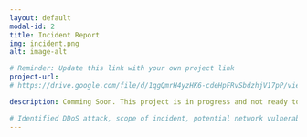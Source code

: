 ```yaml
---
layout: default
modal-id: 2
title: Incident Report
img: incident.png
alt: image-alt

# Reminder: Update this link with your own project link
project-url: 
# https://drive.google.com/file/d/1qgQmrH4yzHK6-cdeHpFRvSbdzhjV17pP/view?usp=sharing

description: Comming Soon. This project is in progress and not ready to be published just yet. Please contact me if you'd like a sneak peek. Otherwise, stay tuned!

# Identified DDoS attack, scope of incident, potential network vulnerabilities and protection measures, and properly documented analysis and recovery plans in order to restore normal operations and maintain alignment with NIST CSF best practices.
---
```

